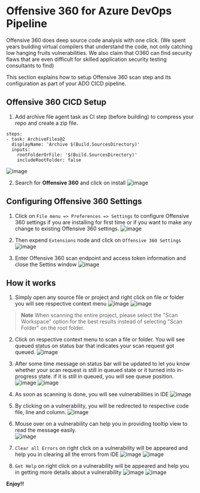 # Offensive 360 for Azure DevOps Pipeline

Offensive 360 does deep source code analysis with one click. (We spent years building virtual compilers that understand the code, not only catching low hanging fruits vulnerabilities. We also claim that O360 can find security flaws that are even difficult for skilled application security testing consultants to find)

This section explains how to setup Offensive 360 scan step and its configuration as part of your ADO CICD pipeline.

## Offensive 360 CICD Setup

1. Add archive file agent task as CI step (before building) to compress your repo and create a zip file. 
```
steps:
- task: ArchiveFiles@2
  displayName: 'Archive $(Build.SourcesDirectory)'
  inputs:
    rootFolderOrFile: '$(Build.SourcesDirectory)'
    includeRootFolder: false
```
![image](https://user-images.githubusercontent.com/13881466/192559405-9e9e7b02-a7fb-4d40-817e-b6cf81c1a7c0.png)



2. Search for **Offensive 360** and click on install
![image](https://user-images.githubusercontent.com/13881466/179386453-26f108b4-7869-4dac-9766-69cb8f27207f.png)


## Configuring Offensive 360 Settings
1. Click on `File menu => Preferences => Settings` to configure Offensive 360 settings if you are installing for first time or if you want to make any change to existing Offensive 360 settings.
![image](https://user-images.githubusercontent.com/13881466/179177844-bb73f6fe-6115-4840-a46c-9493f6bbb49f.png)

2. Then expend `Extensions` node and click on `Offensive 360 Settings`
![image](https://user-images.githubusercontent.com/13881466/179180063-ac05e749-ec93-4150-8ce9-c7093a30ccc8.png)

3. Enter Offensive 360 scan endpoint and access token information and close the Settins window
![image](https://user-images.githubusercontent.com/13881466/179180236-8c81eca0-b10e-43da-816f-b620700dde2e.png)


## How it works
1. Simply open any source file or project and right click on file or folder you will see respective context menu
![image](https://user-images.githubusercontent.com/13881466/179181906-37b252bf-2b5f-4ac1-863c-b814be0b8774.png)
![image](https://user-images.githubusercontent.com/13881466/179182052-4b8011f3-60d7-4515-9ebb-6a3643a08d9d.png)

> **Note** 
> When scanning the entire project, please select the "Scan Workspace" option for the best results instead of selecting "Scan Folder" on the root folder.

2. Click on respective context menu to scan a file or folder. You will see queued status on status bar that indicates your scan request got queued.
![image](https://user-images.githubusercontent.com/13881466/179186988-f968c6dc-c0f5-40b7-b04e-3de3f5ab7db3.png)

 3. After some time message on status bar will be updated to let you know whether your scan request is still in queued state or it turned into in-progress state. if it is still in queued, you will see queue position.
 ![image](https://user-images.githubusercontent.com/13881466/179187742-0e9b008c-2d8d-4c96-98b0-c5cbef2f7e8e.png)
 ![image](https://user-images.githubusercontent.com/13881466/183276079-823d9824-804f-453c-88b3-fa1ec7757921.png)

4. As soon as scanning is done, you will see vulnerabilities in IDE
![image](https://user-images.githubusercontent.com/13881466/179190467-f683aefa-0bbc-4939-a654-5f3ecd975d26.png)

5. By clicking on a vulnerability, you will be redirected to respective code file, line and column.
![image](https://user-images.githubusercontent.com/13881466/179195045-62fadc58-7bcb-44c3-a6ff-4f881185921f.png)

6. Mouse over on a vulnerability can help you in providing tooltip view to read the message easily.     
![image](https://user-images.githubusercontent.com/13881466/179195366-5ef41a06-8b06-4857-8e43-743659c842ac.png)
 
7. `Clear all Errors` on right click on a vulnerability will be appeared and help you in clearing all the errors from IDE
![image](https://user-images.githubusercontent.com/13881466/179200514-6947b5b6-cf94-417a-a52a-e2e60e532efd.png)
![image](https://user-images.githubusercontent.com/13881466/179200874-1d5106bb-290b-4b67-a1db-b06757308708.png)


8. `Get Help` on right click on a vulnerability will be appeared and help you in getting more details about a vulnerability
![image](https://user-images.githubusercontent.com/13881466/179200708-c796e7e8-db5d-4e64-b6b4-f6bab9747881.png)
![image](https://user-images.githubusercontent.com/13881466/179200804-21bc6707-6640-419d-8900-e6fec612eee3.png)

**Enjoy!!**
